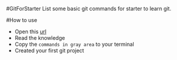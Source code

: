 #GitForStarter
List some basic git commands for starter to learn git.

#How to use
 - Open this [url]()
 - Read the knowledge
 - Copy the ``` commands in gray area ``` to your terminal
 - Created your first git project
